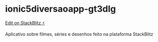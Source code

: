 # ionic5diversaoapp-gt3dlg

[Edit on StackBlitz ⚡️](https://stackblitz.com/edit/ionic5diversaoapp-gt3dlg)

Aplicativo sobre filmes, séries e desenhos feito na plataforma StackBlitz
